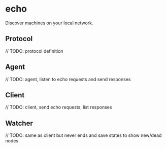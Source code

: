 # echo

Discover machines on your local network.

## Protocol

// TODO: protocol definition

## Agent

// TODO: agent, listen to echo requests and send responses

## Client

// TODO: client, send echo requests, list responses

## Watcher

// TODO: same as client but never ends and save states to show new/dead nodes

